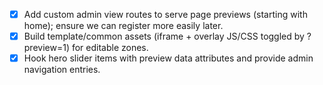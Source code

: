 - [x] Add custom admin view routes to serve page previews (starting with home); ensure we can register more easily later.
- [x] Build template/common assets (iframe + overlay JS/CSS toggled by ?preview=1) for editable zones.
- [x] Hook hero slider items with preview data attributes and provide admin navigation entries.